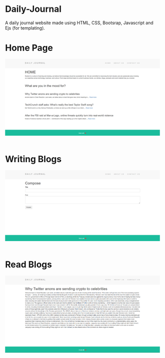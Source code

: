 # Daily-Journal

A daily journal website made using HTML, CSS, Bootsrap, Javascript and Ejs (for templating).

<h1>Home Page</h1>
<img src="https://github.com/Khushi260/Daily-Journal/blob/main/home.png">
<br>
<br>
<h1>Writing Blogs</h1>
<img src="https://github.com/Khushi260/Daily-Journal/blob/main/compose.png">
<br>
<br>
<h1>Read Blogs</h1>
<img src="https://github.com/Khushi260/Daily-Journal/blob/main/post.png">

